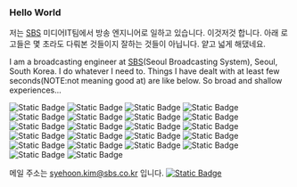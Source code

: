 ### Hello World
저는 [SBS](https://www.sbs.co.kr/) 미디어IT팀에서 방송 엔지니어로 일하고 있습니다. 이것저것 합니다. 아래 로고들은 몇 초라도 다뤄본 것들이지 잘하는 것들이 아닙니다. 얕고 넓게 해댔네요.

I am a broadcasting engineer at [SBS](https://www.sbs.co.kr/)(Seoul Broadcasting System), Seoul, South Korea. I do whatever I need to. Things I have dealt with at least few seconds(NOTE:not meaning good at) are like below.
So broad and shallow experiences...
<p>
<img alt="Static Badge" src="https://img.shields.io/badge/Python-%233776AB?logo=python&labelColor=white">
<img alt="Static Badge" src="https://img.shields.io/badge/JavaScript-%23F7DF1E?logo=javascript&logoColor=white">
<img alt="Static Badge" src="https://img.shields.io/badge/Rust-000000?logo=rust&logoColor=white">
<img alt="Static Badge" src="https://img.shields.io/badge/AutoHotKey-%23334455?logo=autohotkey&logoColor=white">
<img alt="Static Badge" src="https://img.shields.io/badge/React-%2361DAFB?logo=react&logoColor=white">
<img alt="Static Badge" src="https://img.shields.io/badge/Node-%23339933?logo=nodedotjs&logoColor=white">
<img alt="Static Badge" src="https://img.shields.io/badge/Flutter-%2302569B?logo=flutter&logoColor=white">
<img alt="Static Badge" src="https://img.shields.io/badge/VBA-%23512BD4?logo=visualbasic&logoColor=white">
<img alt="Static Badge" src="https://img.shields.io/badge/C-%23A8B9CC?logo=c&logoColor=white">
<img alt="Static Badge" src="https://img.shields.io/badge/C%23-%23239120?logo=csharp&logoColor=white">
<img alt="Static Badge" src="https://img.shields.io/badge/Adobe%20Premiere%20Pro%20Script-%239999FF?logo=adobepremierepro&logoColor=white">
<img alt="Static Badge" src="https://img.shields.io/badge/HTML5-%23E34F26?logo=html5&logoColor=white">
<img alt="Static Badge" src="https://img.shields.io/badge/CSS-%231572B6?logo=css3&logoColor=white">
<img alt="Static Badge" src="https://img.shields.io/badge/ffmpeg-%23007808?logo=ffmpeg">
<img alt="Static Badge" src="https://img.shields.io/badge/GStreamer-%23FF3131?logo=gstreamer&labelColor=white">
<img alt="Static Badge" src="https://img.shields.io/badge/VLC-%23FF8800?logo=vlcmediaplayer&labelColor=white">
<img alt="Static Badge" src="https://img.shields.io/badge/OBS%20Studio-%23302E31?logo=obsstudio">
<img alt="Static Badge" src="https://img.shields.io/badge/Lua-%232C2D72?style=plastic&logo=lua">
<img alt="Static Badge" src="https://img.shields.io/badge/mpv-%23691F69?style=plastic&logo=mpv">
<img alt="Static Badge" src="https://img.shields.io/badge/GStreamer-%23FF3131?style=plastic&logo=GStreamer&logoColor=white">
<img alt="Static Badge" src="https://img.shields.io/badge/Raspberry%20Pi-%23FF3131?style=plastic&logo=raspberrypi&logoColor=white">
<img alt="Static Badge" src="https://img.shields.io/badge/Arduino-%2300878F?style=plastic&logo=arduino&logoColor=white">



</p>


메일 주소는 syehoon.kim@sbs.co.kr 입니다. <a href="mailto:syehoon.kim@sbs.co.kr"><img alt="Static Badge" src="https://img.shields.io/badge/Mail-EA4335?logo=Gmail&logoColor=white"></a>
